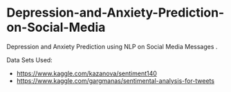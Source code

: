 # Depression-and-Anxiety-Prediction-on-Social-Media
Depression and Anxiety Prediction using NLP on Social Media Messages . 

Data Sets Used:
- https://www.kaggle.com/kazanova/sentiment140
- https://www.kaggle.com/gargmanas/sentimental-analysis-for-tweets
